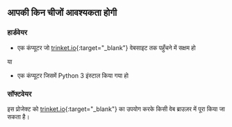 ## आपकी किन चीजों आवश्यकता होगी

### हार्डवेयर

+ एक कंप्यूटर जो [trinket.io](https://trinket.io){:target="_blank"} वेबसाइट तक पहुँचने में सक्षम हो 

या

+ एक कंप्यूटर जिसमें Python 3 इंस्टाल किया गया हो

### सॉफ्टवेयर

इस प्रोजेक्ट को [trinket.io](https://trinket.io){:target="_blank"} का उपयोग करके किसी वेब ब्राउज़र में पूरा किया जा सकता है।